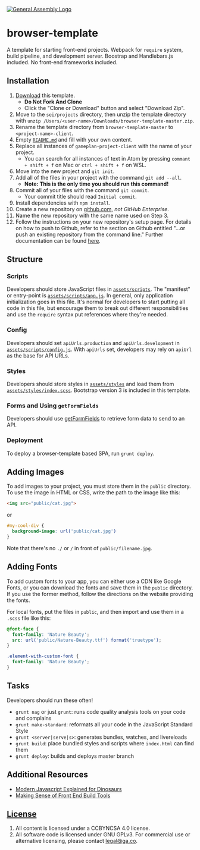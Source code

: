 [![General Assembly Logo](https://camo.githubusercontent.com/1a91b05b8f4d44b5bbfb83abac2b0996d8e26c92/687474703a2f2f692e696d6775722e636f6d2f6b6538555354712e706e67)](https://generalassemb.ly/education/web-development-immersive)

# browser-template

A template for starting front-end projects. Webpack for `require` system, build
pipeline, and development server. Boostrap and Handlebars.js included. No
front-end frameworks included.

## Installation

1. [Download](../../archive/master.zip) this template.
    - **Do Not Fork And Clone**
    - Click the "Clone or Download" button and select "Download Zip".
1. Move to the `sei/projects` directory, then unzip the template directory with
    `unzip /Users/<user-name>/Downloads/browser-template-master.zip`.
1. Rename the template directory from `browser-template-master` to
    `<project-name>-client`.
1. Empty [`README.md`](README.md) and fill with your own content.
1. Replace all instances of `gameplan-project-client` with the name of
    your project.
    - You can search for all instances of text in Atom by pressing
    `commant + shift + f` on Mac or `ctrl + shift + f` on WSL.
1. Move into the new project and `git init`.
1. Add all of the files in your project with the command `git add --all`.
      - **Note: This is the only time you should run this command!**
1. Commit all of your files with the command `git commit`.
      - Your commit title should read `Initial commit`.
1. Install dependencies with `npm install`.
1. Create a new repository on [github.com](https://github.com),
    _not GitHub Enterprise_.
1. Name the new repository with the same name used on Step 3.
1. Follow the instructions on your new repository's setup page. For details on
   how to push to Github, refer to the section on Github entitled "…or push an existing
   repository from the command line." Further documentation can be found [here](https://help.github.com/articles/adding-an-existing-project-to-github-using-the-command-line/).

## Structure

### Scripts

Developers should store JavaScript files in [`assets/scripts`](assets/scripts).
The "manifest" or entry-point is
[`assets/scripts/app.js`](assets/scripts/app.js). In general, only
application initialization goes in this file. It's normal for developers to
start putting all code in this file, but encourage them to break out different
responsibilities and use the `require` syntax put references where they're
needed.

### Config

Developers should set `apiUrls.production` and `apiUrls.development` in
[`assets/scripts/config.js`](assets/scripts/config.js).  With
`apiUrls` set, developers may rely on `apiUrl` as the base for API
URLs.

### Styles

Developers should store styles in [`assets/styles`](assets/styles) and load them
from [`assets/styles/index.scss`](assets/styles/index.scss). Bootstrap version 3 is
included in this template.

### Forms and Using `getFormFields`

Developers should use [getFormFields](get-form-fields.md) to retrieve form data
to send to an API.

### Deployment

To deploy a browser-template based SPA, run `grunt deploy`.

## Adding Images

To add images to your project, you must store them in the `public` directory.
To use the image in HTML or CSS, write the path to the image like this:

```html
<img src="public/cat.jpg">
```
or
```css
#my-cool-div {
  background-image: url('public/cat.jpg')
}
```

Note that there's no `./` or `/` in front of `public/filename.jpg`.

## Adding Fonts

To add custom fonts to your app, you can either use a CDN like Google Fonts, or
you can download the fonts and save them in the `public` directory. If you use
the former method, follow the directions on the website providing the fonts.

For local fonts, put the files in `public`, and then import and use them in a
`.scss` file like this:

```scss
@font-face {
  font-family: 'Nature Beauty';
  src: url('public/Nature-Beauty.ttf') format('truetype');
}

.element-with-custom-font {
  font-family: 'Nature Beauty';
}
```

## Tasks

Developers should run these often!

- `grunt nag` or just `grunt`: runs code quality analysis tools on your code
    and complains
- `grunt make-standard`: reformats all your code in the JavaScript Standard Style
- `grunt <server|serve|s>`: generates bundles, watches, and livereloads
- `grunt build`: place bundled styles and scripts where `index.html` can find
    them
- `grunt deploy`: builds and deploys master branch


## Additional Resources

- [Modern Javascript Explained for Dinosaurs](https://medium.com/@peterxjang/modern-javascript-explained-for-dinosaurs-f695e9747b70)
- [Making Sense of Front End Build Tools](https://medium.freecodecamp.org/making-sense-of-front-end-build-tools-3a1b3a87043b)

## [License](LICENSE)

1. All content is licensed under a CC­BY­NC­SA 4.0 license.
1. All software code is licensed under GNU GPLv3. For commercial use or
    alternative licensing, please contact legal@ga.co.
